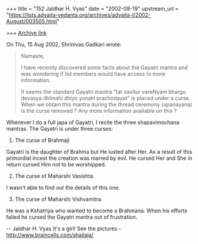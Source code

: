 +++
title = "152 Jaldhar H. Vyas"
date = "2002-08-19"
upstream_url = "https://lists.advaita-vedanta.org/archives/advaita-l/2002-August/003505.html"

+++
[Archive link](https://lists.advaita-vedanta.org/archives/advaita-l/2002-August/003505.html)

On Thu, 15 Aug 2002, Shrinivas Gadkari wrote:

> Namaste,
>
> I have recently discovered some facts about the Gayatri mantra
> and was wondering if list members would have access to more
> information.
>
> It seems the standard Gayatri mantra
> "tat savitur vareNyam
> bhargo devasya dhImahi
> dhiyo yonaH prachodayat"
> is placed under a curse. When we obtain this mantra
> during the thread ceremony (upanayana) is the curse
> removed ? Any more information available on this ?
>

Whenever I do a full japa of Gayatri, I recite the three shapavimochana
mantras. The Gayatri is under three
curses:

1. The curse of Brahmaji

Gayatri is the daughter of Brahma but He lusted after Her.  As a result
of this primordial incest the creation was marred by evil.  He cursed Her
and She in return cursed Him not to be worshipped.

2. The curse of Maharshi Vasishta.

I  wasn't able to find out the details of this one.

3. The curse of Maharshi Vishvamitra.

He was a Kshatriya who wanted to become a Brahmana.  When his efforts
failed he cursed the Gayatri mantra out of frustration.

--
Jaldhar H. Vyas <jaldhar at braincells.com>
It's a girl! See the pictures - http://www.braincells.com/shailaja/

